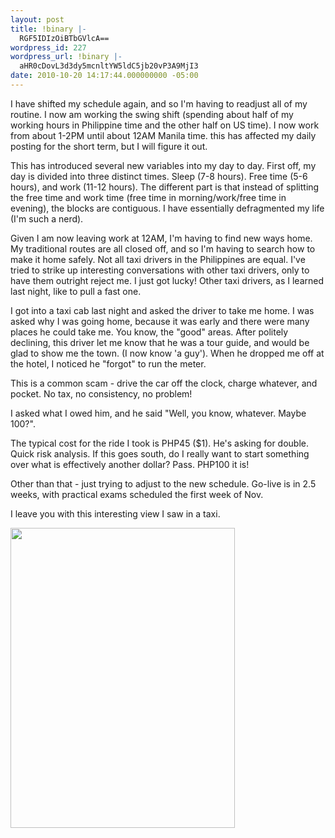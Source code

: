 ```yaml
---
layout: post
title: !binary |-
  RGF5IDIzOiBTbGVlcA==
wordpress_id: 227
wordpress_url: !binary |-
  aHR0cDovL3d3dy5mcnltYW5ldC5jb20vP3A9MjI3
date: 2010-10-20 14:17:44.000000000 -05:00
---
```

I have shifted my schedule again, and so I'm having to readjust all of my routine. I now am working the swing shift (spending about half of my working hours in Philippine time and the other half on US time). I now work from about 1-2PM until about 12AM Manila time. this has affected my daily posting for the short term, but I will figure it out.

<!--more-->This has introduced several new variables into my day to day. First off, my day is divided into three distinct times. Sleep (7-8 hours). Free time (5-6 hours), and work (11-12 hours). The different part is that instead of splitting the free time and work time (free time in morning/work/free time in evening), the blocks are contiguous. I have essentially defragmented my life (I'm such a nerd).

Given I am now leaving work at 12AM, I'm having to find new ways home. My traditional routes are all closed off, and so I'm having to search how to make it home safely. Not all taxi drivers in the Philippines are equal. I've tried to strike up interesting conversations with other taxi drivers, only to have them outright reject me. I just got lucky! Other taxi drivers, as I learned last night, like to pull a fast one.

I got into a taxi cab last night and asked the driver to take me home. I was asked why I was going home, because it was early and there were many places he could take me. You know, the "good" areas. After politely declining, this driver let me know that he was a tour guide, and would be glad to show me the town. (I now know 'a guy'). When he dropped me off at the hotel, I noticed he "forgot" to run the meter.

This is a common scam - drive the car off the clock, charge whatever, and pocket. No tax, no consistency, no problem!

I asked what I owed him, and he said "Well, you know, whatever. Maybe 100?".

The typical cost for the ride I took is PHP45 ($1). He's asking for double. Quick risk analysis. If this goes south, do I really want to start something over what is effectively another dollar? Pass. PHP100 it is!

Other than that - just trying to adjust to the new schedule. Go-live is in 2.5 weeks, with practical exams scheduled the first week of Nov.

I leave you with this interesting view I saw in a taxi.

<a href="http://www.frymanet.com/wp-content/uploads/2010/10/IMG_0396.jpg"><img class="alignleft size-full wp-image-231" title="IMG_0396" src="http://www.frymanet.com/wp-content/uploads/2010/10/IMG_0396.jpg" alt="" width="359" height="480" /></a>
